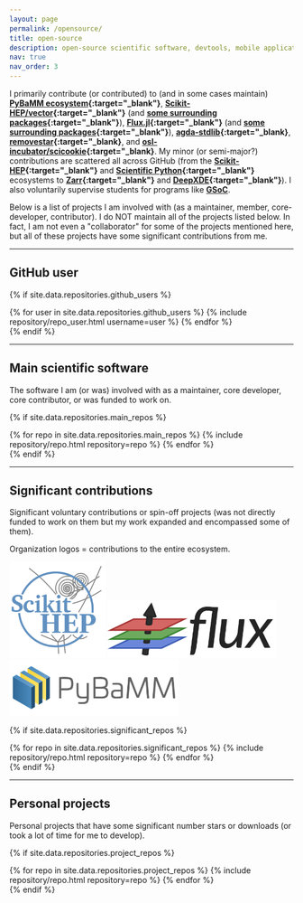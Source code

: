 ```yaml
---
layout: page
permalink: /opensource/
title: open-source
description: open-source scientific software, devtools, mobile applications, ...
nav: true
nav_order: 3
---
```


I primarily contribute (or contributed) to (and in some cases maintain) **[PyBaMM ecosystem](https://github.com/pybamm-team/){:target="_blank"}**, **[Scikit-HEP/vector](https://github.com/scikit-hep/vector){:target="_blank"}** (and **[some surrounding packages](https://github.com/scikit-hep){:target="_blank"}**), **[Flux.jl](https://github.com/FluxML/Flux.jl){:target="_blank"}** (and **[some surrounding packages](https://github.com/FluxML){:target="_blank"}**), **[agda-stdlib](https://github.com/agda/agda-stdlib){:target="_blank}**, **[removestar](https://github.com/asmeurer/removestar){:target="_blank}**, and **[osl-incubator/scicookie](https://github.com/osl-incubator/scicookie){:target="_blank}**. My minor (or semi-major?) contributions are scattered all across GitHub (from the **[Scikit-HEP](https://github.com/scikit-hep/){:target="_blank"}** and **[Scientific Python](https://github.com/scientific-python/){:target="_blank"}** ecosystems to **[Zarr](https://github.com/zarr-developers/zarr-python){:target="_blank"}** and **[DeepXDE](https://github.com/lululxvi/deepxde){:target="_blank"}**). I also voluntarily supervise students for programs like **[GSoC](https://summerofcode.withgoogle.com)**.

Below is a list of projects I am involved with (as a maintainer, member, core-developer, contributor). I do NOT maintain all of the projects listed below. In fact, I am not even a "collaborator" for some of the projects mentioned here, but all of these projects have some significant contributions from me.

---

## GitHub user

{% if site.data.repositories.github_users %}
<div class="repositories d-flex flex-wrap flex-md-row flex-column justify-content-center align-items-center">
  {% for user in site.data.repositories.github_users %}
    {% include repository/repo_user.html username=user %}
  {% endfor %}
</div>
{% endif %}

---

## Main scientific software

The software I am (or was) involved with as a maintainer, core developer, core contributor, or was funded to work on.

{% if site.data.repositories.main_repos %}
<div class="repositories d-flex flex-wrap flex-md-row flex-column justify-content-around align-items-center">
  {% for repo in site.data.repositories.main_repos %}
    {% include repository/repo.html repository=repo %}
  {% endfor %}
</div>
{% endif %}

---

## Significant contributions

Significant voluntary contributions or spin-off projects (was not directly funded to work on them but my work expanded and encompassed some of them).

Organization logos = contributions to the entire ecosystem.

<div class="repositories d-flex flex-wrap flex-md-row flex-column justify-content-around align-items-center">
    <a href="https://github.com/scikit-hep/" target="_blank"><img src="/assets/img/scikit-hep-logo.png" style="width: 170px"/></a>
    <a href="https://github.com/FluxML/" target="_blank"><img src="/assets/img/flux-logo.png" style="width: 300px"/></a>
    <a href="https://github.com/pybamm-team/" target="_blank"><img src="/assets/img/pybamm-logo.png" style="width: 300px"/></a>
</div>

{% if site.data.repositories.significant_repos %}
<div class="repositories d-flex flex-wrap flex-md-row flex-column justify-content-around align-items-center">
  {% for repo in site.data.repositories.significant_repos %}
    {% include repository/repo.html repository=repo %}
  {% endfor %}
</div>
{% endif %}

---

<!-- ## Small but nice contributions

Small contributions (not a spam spelling fix in README) that I did spend some time on.

{% if site.data.repositories.small_repos %}
<div class="repositories d-flex flex-wrap flex-md-row flex-column justify-content-around align-items-center">
  {% for repo in site.data.repositories.small_repos %}
    {% include repository/repo.html repository=repo %}
  {% endfor %}
</div>
{% endif %}

---  -->

## Personal projects

Personal projects that have some significant number stars or downloads (or took a lot of time for me to develop).

{% if site.data.repositories.project_repos %}
<div class="repositories d-flex flex-wrap flex-md-row flex-column justify-content-around align-items-center">
  {% for repo in site.data.repositories.project_repos %}
    {% include repository/repo.html repository=repo %}
  {% endfor %}
</div>
{% endif %}
